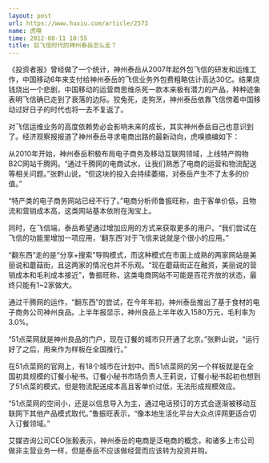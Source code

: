 ```yaml
---
layout: post
url: https://www.huxiu.com/article/2573
name: 虎嗅
time: 2012-08-11 10:55
title: 后飞信时代的神州泰岳怎么走？
---
```

《投资者报》曾经做了一个统计，神州泰岳从2007年起外包飞信的研发和运维工作，中国移动6年来支付给神州泰岳的飞信业务外包费粗略估计高达30亿。结果烧钱烧出一个悲剧，中国移动的运营商思维杀死一款本来极有潜力的产品，种种迹象表明飞信确已走到了衰落的边际。狡兔死，走狗烹，神州泰岳依靠飞信傍着中国移动过好日子的时代也将一去不复返了。

对飞信运维业务的高度依赖势必会影响未来的成长，其实神州泰岳自己也意识到了。经济观察报报道了神州泰岳寻求电商出路的最新动向，虎嗅摘编如下：

从2010年开始，神州泰岳积极布局电子商务及移动互联网领域，上线特产购物B2C网站千腾网。“通过千腾网的电商试水，让我们熟悉了电商的运营和物流配送等相关问题。”张黔山说，“但这块的投入会持续萎缩，对泰岳产生不了太多的价值。”

“特产类的电子商务网站已经不行了。”电商分析师鲁振旺称，由于客单价低，且物流和营销成本高，这类网站基本依附在淘宝上。

同时，在飞信端，泰岳希望通过增加应用的方式来获取更多的用户。“我们尝试在飞信的功能里增加一项应用，‘翻东西’对于飞信来说就是个很小的应用。”

“翻东西”走的是“分享+搜索”导购模式，而这种模式在市面上成熟的两家网站是美丽说和蘑菇街，且这两家的情况也并不乐观。“现在蘑菇街正在融资，美丽说的营销成本和毛利成本接近”，鲁振旺称，这类电商网站不可能是百花齐放的状态，最终只能有1~2家做大。

通过千腾网的运作，“翻东西”的尝试，在今年年初，神州泰岳推出了基于食材的电子商务公司神州良品。上半年报显示，神州良品上半年收入1580万元，毛利率为3.0%。

“51点菜网就是神州良品的门户，现在订餐的城市只开通了北京。”张黔山说，“运行好了之后，用来作为样板在全国推行。”

在51点菜网的官网上，有18个城市在计划中。而51点菜网的另一个样板就是在全国初具规模的订餐小秘书。订餐小秘书市场负责人王莉说，订餐小秘书起初也想到了51点菜的模式，但是物流配送成本高且客单价过低，无法形成规模效应。

“51点菜网的空间小，还是以信息导入为主，通过电话预订的方式会逐渐被移动互联网下其他产品模式取代。”鲁振旺表示，“像本地生活化平台大众点评网更适合切入订餐领域。”

艾媒咨询公司CEO张毅表示，神州泰岳的电商是泛电商的概念，和诸多上市公司做非主营业务一样，但是泰岳不应该做经营而应该转为投资并购。

